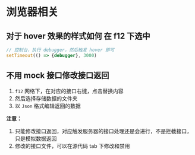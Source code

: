 # 浏览器相关

## 对于 hover 效果的样式如何 在 f12 下选中

```js
// 控制台，执行 debugger，然后触发 hover 即可
setTimeout(() => {debugger}, 3000)
```

## 不用 mock 接口修改接口返回

1. `f12` 网络下，在对应的接口右键，点击替换内容
2. 然后选择存储数据的文件夹
3. 以 `Json` 格式编辑返回的数据

**注意：**

1. 只能修改接口返回，对应触发服务器的接口处理还是会进行，不是拦截接口，只是模拟数据返回
2. 修改的接口文件，可以在源代码 tab 下修改和禁用

